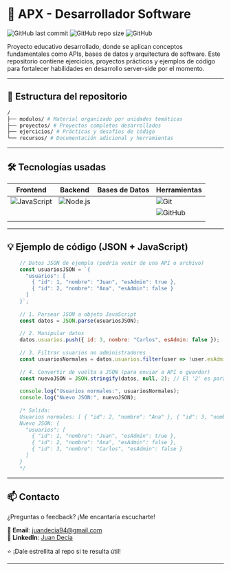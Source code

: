 # 🚀 APX - Desarrollador Software

![GitHub last commit](https://img.shields.io/github/last-commit/JuanDecia/apx?color=blue&logo=github) 
![GitHub repo size](https://img.shields.io/github/repo-size/JuanDecia/apx?label=tama%C3%B1o) 
![GitHub](https://img.shields.io/github/license/JuanDecia/apx?color=green)

Proyecto educativo desarrollado, donde se aplican conceptos fundamentales como APIs, bases de datos y arquitectura de software. 
Este repositorio contiene ejercicios, proyectos prácticos y ejemplos de código para fortalecer habilidades en desarrollo server-side por el momento.

---

## 📂 Estructura del repositorio
  ```bash
  /
  ├── modulos/ # Material organizado por unidades temáticas
  ├── proyectos/ # Proyectos completos desarrollados
  ├── ejercicios/ # Prácticas y desafíos de código
  └── recursos/ # Documentación adicional y herramientas
  ```

---

## 🛠 Tecnologías usadas

| Frontend         | Backend          | Bases de Datos   | Herramientas      |
|------------------|------------------|------------------|-------------------|
| ![JavaScript](https://skillicons.dev/icons?i=js) | ![Node.js](https://skillicons.dev/icons?i=nodejs) | | ![Git](https://skillicons.dev/icons?i=git) |
|  |  | | ![GitHub](https://skillicons.dev/icons?i=github) |
| | | | |

---

## 💡 Ejemplo de código (JSON + JavaScript)
```javascript
    // Datos JSON de ejemplo (podría venir de una API o archivo)
    const usuariosJSON = `{
      "usuarios": [
        { "id": 1, "nombre": "Juan", "esAdmin": true },
        { "id": 2, "nombre": "Ana", "esAdmin": false }
      ]
    }`;
    
    // 1. Parsear JSON a objeto JavaScript
    const datos = JSON.parse(usuariosJSON);
    
    // 2. Manipular datos
    datos.usuarios.push({ id: 3, nombre: "Carlos", esAdmin: false });
    
    // 3. Filtrar usuarios no administradores
    const usuariosNormales = datos.usuarios.filter(user => !user.esAdmin);
    
    // 4. Convertir de vuelta a JSON (para enviar a API o guardar)
    const nuevoJSON = JSON.stringify(datos, null, 2); // El '2' es para indentación
    
    console.log("Usuarios normales:", usuariosNormales);
    console.log("Nuevo JSON:", nuevoJSON);
    
    /* Salida:
    Usuarios normales: [ { "id": 2, "nombre": "Ana" }, { "id": 3, "nombre": "Carlos" } ]
    Nuevo JSON: {
      "usuarios": [
        { "id": 1, "nombre": "Juan", "esAdmin": true },
        { "id": 2, "nombre": "Ana", "esAdmin": false },
        { "id": 3, "nombre": "Carlos", "esAdmin": false }
      ]
    }
    */
```

---

## 📫 Contacto

¿Preguntas o feedback? ¡Me encantaría escucharte!  

**📧 Email**: [juandecia94@gmail.com](mailto:juandecia94@gmail.com)  
**🔗 LinkedIn**: [Juan Decia](https://www.linkedin.com/in/juan-decia/)  

⭐ ¡Dale estrellita al repo si te resulta útil!

---

